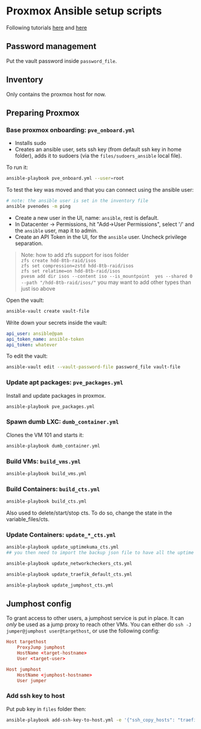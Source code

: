 # Proxmox Ansible setup scripts

Following tutorials [here](https://www.techtutorials.tv/sections/promox/proxmox-how-to-automate-using-ansible/)
and [here](https://www.techtutorials.tv/sections/promox/automate-vm-creation-on-proxmox-with-ansible/)

## Password management

Put the vault password inside `password_file`.

## Inventory

Only contains the proxmox host for now.

## Preparing Proxmox

### Base proxmox onboarding: `pve_onboard.yml`

- Installs sudo
- Creates an ansible user, sets ssh key (from default ssh key in home folder), adds it to sudoers (via
  the `files/sudoers_ansible` local file).

To run it:

```bash
ansible-playbook pve_onboard.yml --user=root
```

To test the key was moved and that you can connect using the ansible user:

```bash
# note: the ansible user is set in the inventory file
ansible pvenodes -m ping
```

- Create a new user in the UI, name: `ansible`, rest is default.
- In Datacenter -> Permissions, hit "Add->User Permissions", select '/' and the `ansible` user, map it to admin.
- Create an API Token in the UI, for the `ansible` user. Uncheck privilege separation.

> Note: how to add zfs support for isos folder  
> `zfs create hdd-8tb-raid/isos`  
> `zfs set compression=zstd hdd-8tb-raid/isos`  
> `zfs set relatime=on hdd-8tb-raid/isos`  
> `pvesm add dir isos --content iso --is_mountpoint  yes --shared 0 --path "/hdd-8tb-raid/isos/"`
> you may want to add other types than just iso above

Open the vault:

```bash
ansible-vault create vault-file
```

Write down your secrets inside the vault:

```yaml
api_user: ansible@pam
api_token_name: ansible-token
api_token: whatever
```

To edit the vault:

```bash
ansible-vault edit --vault-password-file password_file vault-file
```

### Update apt packages: `pve_packages.yml`

Install and update packages in proxmox.

```bash
ansible-playbook pve_packages.yml
```

### Spawn dumb LXC: `dumb_container.yml`

Clones the VM 101 and starts it:

```bash
ansible-playbook dumb_container.yml
```

### Build VMs: `build_vms.yml`

```bash
ansible-playbook build_vms.yml
```

### Build Containers: `build_cts.yml`

```bash
ansible-playbook build_cts.yml
```

Also used to delete/start/stop cts. To do so, change the state in the variable_files/cts.

### Update Containers: `update_*_cts.yml`

```bash
ansible-playbook update_uptimekuma_cts.yml
## you then need to import the backup json file to have all the uptime checkers up.
```

```bash
ansible-playbook update_networkcheckers_cts.yml
```

```bash
ansible-playbook update_traefik_default_cts.yml
```

```bash
ansible-playbook update_jumphost_cts.yml
```

## Jumphost config

To grant access to other users, a jumphost service is put in place. It can _only_ be used as a jump proxy to reach
other VMs. You can either do `ssh -J jumper@jumphost user@targethost`, or use the following config:

```conf
Host targethost
    ProxyJump jumphost
    HostName <target-hostname>
    User <target-user>

Host jumphost
    HostName <jumphost-hostname>
    User jumper
```

### Add ssh key to host
Put pub key in `files` folder then:
```bash
ansible-playbook add-ssh-key-to-host.yml -e '{"ssh_copy_hosts": "traefik_default:networkcheckers:uptimekuma", "ssh_copy_user": "root", "ssh_copy_filename": "key-name.pub"}'
```